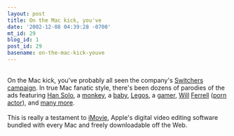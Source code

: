 ```yaml
---
layout: post
title: On the Mac kick, you've
date: '2002-12-08 04:39:28 -0700'
mt_id: 29
blog_id: 1
post_id: 29
basename: on-the-mac-kick-youve
---
```

<br />On the Mac kick, you've probably all seen the company's <a href="http://www.apple.com/switch/">Switchers</a> <a href="http://www.apple.com/switch/ads/" title="Ellen Feiss is an Internet phenomenon.">campaign</a>. In true Mac fanatic style, there's been dozens of parodies of the ads featuring <a href="http://download.theforce.net/humor/soloswitch.mov" title="I've seen Harrison Ford and you are no Harrison Ford.">Han Solo</a>, a <a href="http://www.burdell.org/switch/monkeyswitch.mov" title="Hilarious in its utter bizarreness">monkey</a>, a <a href="http://homepage.mac.com/magicshow/.Movies/switch.mov" title="Every Windows user can relate.">baby</a>, <a href="http://homepage.mac.com/keyframes/iMovieTheater1.html">Legos</a>, a <a href="http://www.ugo.com/channels/games/features/switch/" title="Skewering Mac's dearth of games (which is slowly changing)">gamer</a>, <a href="http://www.apple.com/switch/ads/will/will_santa_lawyer.html" title="Santa gets his ass handed to him.">Will</a> <a href="http://www.apple.com/switch/ads/will/will_santa_ipod.html" title="Santa apparently likes the Doobie Brothers.">Ferrell</a> (<a href="http://technojunkie.org/berniec/ferrell_switch.html" title="Presented at a MacWorld Expo by Apple itself.">porn actor</a>), and <a href="http://eshop.macsales.com/reviews/Framework.cfm?page=/hardwareandnews/switchparodies.html">many more</a>.<br /><br />This is really a testament to <a href="http://www.apple.com/imovie/">iMovie</a>, Apple's digital video editing software bundled with every Mac and freely downloadable off the Web.<br /><br /><br />
